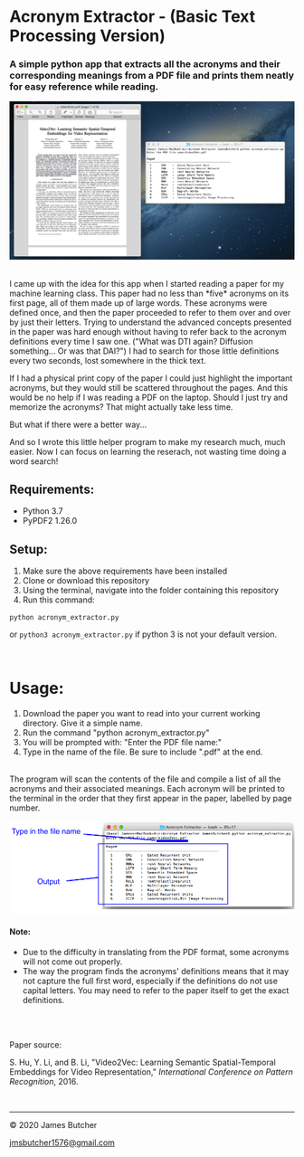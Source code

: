 # Acronym Extractor - (Basic Text Processing Version)
### A simple python app that extracts all the acronyms and their corresponding meanings from a PDF file and prints them neatly for easy reference while reading.

<p align="center">
  <img src="https://github.com/jmsbutcher/acronym-extractor/blob/main/Images/desktop_example.png">
</p>

<br>
I came up with the idea for this app when I started reading a paper for my machine learning class. This paper had no less than *five* acronyms on its first page, all of them made up of large words. These acronyms were defined once, and then the paper proceeded to refer to them over and over by just their letters. Trying to understand the advanced concepts presented in the paper was hard enough without having to refer back to the acronym definitions every time I saw one. ("What was DTI again? Diffusion something... Or was that DAI?") I had to search for those little definitions every two seconds, lost somewhere in the thick text. 

If I had a physical print copy of the paper I could just highlight the important acronyms, but they would still be scattered throughout the pages. And this would be no help if I was reading a PDF on the laptop. Should I just try and memorize the acronyms? That might actually take less time.

But what if there were a better way...

And so I wrote this little helper program to make my research much, much easier. Now I can focus on learning the reserach, not wasting time doing a word search!

## Requirements:
<ul>
  <li>Python 3.7</li>
  <li>PyPDF2 1.26.0</li>
</ul>

## Setup:
1. Make sure the above requirements have been installed
2. Clone or download this repository
3. Using the terminal, navigate into the folder containing this repository
4. Run this command:
```
python acronym_extractor.py
```
or ```python3 acronym_extractor.py``` if python 3 is not your default version.

<br>

# Usage:

<ol>
  <li>Download the paper you want to read into your current working directory. Give it a simple name.</li>

  <li>Run the command "python acronym_extractor.py"</li>

  <li>You will be prompted with: "Enter the PDF file name:"</li>

  <li>Type in the name of the file. Be sure to include ".pdf" at the end.</li>
</ol>

<br>
The program will scan the contents of the file and compile a list of all the acronyms and their associated meanings.
Each acronym will be printed to the terminal in the order that they first appear in the paper, labelled by page number.

<p align="center">
  <img src="https://github.com/jmsbutcher/acronym-extractor/blob/main/Images/command_line_1.png">
</p>

#### Note:

- Due to the difficulty in translating from the PDF format, some acronyms will not come out properly.
- The way the program finds the acronyms' definitions means that it may not capture the full first word, especially if the definitions do not use capital letters. You may need to refer to the paper itself to get the exact definitions.

<br>
<br>

Paper source:

S. Hu, Y. Li, and B. Li, "Video2Vec: Learning Semantic Spatial-Temporal Embeddings for Video Representation," *International Conference on Pattern Recognition*, 2016.

<br>

<hr>
© 2020 James Butcher

jmsbutcher1576@gmail.com



